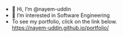 - 👋 Hi, I’m @nayem-uddin
- 👀 I’m interested in Software Engineering
- To see my portfolio, click on the link below.  
  https://nayem-uddin.github.io/portfolio/

<!---
nayem-uddin/nayem-uddin is a ✨ special ✨ repository because its `README.md` (this file) appears on your GitHub profile.
You can click the Preview link to take a look at your changes.
--->
